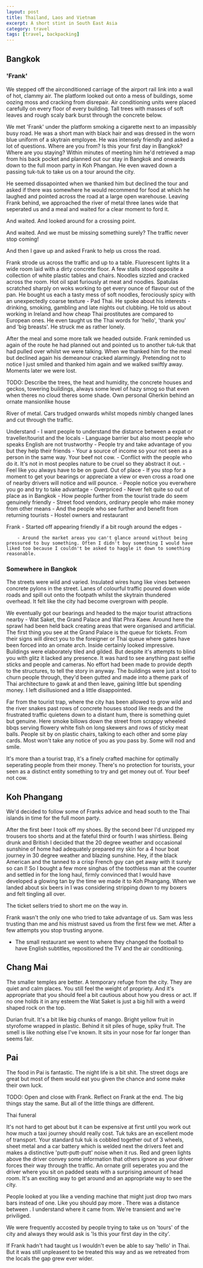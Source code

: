 ```yaml
---
layout: post
title: Thailand, Laos and Vietnam
excerpt: A short stint in South East Asia
category: travel
tags: [travel, backpacking]
---
```


## Bangkok

### 'Frank'
We stepped off the airconditioned carriage of the airport rail link into a wall of hot, clammy air. The platform looked out onto a mess of buildings, some oozing moss and cracking from disrepair. Air conditioning units were placed carefully on every floor of every building. Tall trees with masses of soft leaves and rough scaly bark burst through the concrete below. 

We met 'Frank' under the platform smoking a cigarette next to an impassibly busy road. He was a short man with black hair and was dressed in the worn blue uniform of a skytrain employee. He was intensely friendly and asked a lot of questions. Where are you from? Is this your first day in Bangkok? Where are you staying? Within minutes of meeting him he'd retrieved a map from his back pocket and planned out our stay in Bangkok and onwards down to the full moon party in Koh Phangan. He even waved down a passing tuk-tuk to take us on a tour around the city.

He seemed dissapointed when we thanked him but declined the tour and asked if there was somewhere he would recommend for food at which he laughed and pointed across the road at a large open warehouse. Leaving Frank behind, we approached the river of metal three lanes wide that seperated us and a meal and waited for a clear moment to ford it.

And waited. And looked around for a crossing point.

And waited. And we must be missing something surely? The traffic never stop coming!

And then I gave up and asked Frank to help us cross the road.

Frank strode us across the traffic and up to a table. Fluorescent lights lit a wide room laid with a dirty concrete floor. A few stalls stood opposite a collection of white plastic tables and chairs. Noodles sizzled and cracked across the room. Hot oil spat furiously at meat and noodles. Spatulas scratched sharply on woks working to get every ounce of flavour out of the pan. He bought us each a tasty mess of soft noodles, ferociously spicy with an unexpectedly coarse texture - Pad Thai. He spoke about his interests - drinking, smoking, gambling and late nights out clubbing. He told us about working in Ireland and how cheap Thai prostitutes are compared to European ones. He even taught us the Thai words for 'hello', 'thank you' and 'big breasts'. He struck me as rather lonely.

After the meal and some more talk we headed outside. Frank reminded us again of the route he had planned out and pointed us to another tuk-tuk that had pulled over whilst we were talking. When we thanked him for the meal but declined again his demeanour cracked alarmingly. Pretending not to notice I just smiled and thanked him again and we walked swiftly away. Moments later we were lost.

TODO: Describe the trees, the heat and humidity, the concrete houses and geckos, towering buildings, always some level of hazy smog so that even when theres no cloud theres some shade. Own personal Gherkin behind an ornate mansionlike house

River of metal.
Cars trudged onwards whilst mopeds nimbly changed lanes and cut through the traffic.

Understand
    - I want people to understand the distance between a expat or traveller/tourist and the locals
        - Language barrier but also most people who speaks English are not trustworthy
        - People try and take advantage of you but they help their friends
        - Your a source of income so your not seen as a person in the same way. Your beef not cow.
        - Conflict with the people who do it. It's not in most peoples nature to be cruel so they abstract it out. 
    - Feel like you always have to be on guard. Out of place
        - If you stop for a moment to get your bearings or appreciate a view or even cross a road one of nearby drivers will notice and will pounce.
        - People notice you everwhere you go and try to take advantage
        - Overpriced 
        - Never felt quite so out of place as in Bangkok
    - How people further from the tourist trade do seem genuinely friendly
        - Street food vendors, ordinary people who make money from other means
        - And the people who see further and benefit from returning tourists
            - Hostel owners and restaurant

Frank
    - Started off appearing friendly if a bit rough around the edges
    -



        - Around the market areas you can't glance around without being pressured to buy something. Often I didn't buy something I would have liked too because I couldn't be asked to haggle it down to something reasonable.






























### Somewhere in Bangkok
The streets were wild and varied. Insulated wires hung like vines between concrete pylons in the street. Lanes of colourful traffic poured down wide roads and spill out onto the footpath whilst the skytrain thundered overhead. It felt like the city had become overgrown with people.

We eventually got our bearings and headed to the major tourist attractions nearby - Wat Saket, the Grand Palace and Wat Phra Kaew. Around here the sprawl had been held back creating areas that were organised and artificial. The first thing you see at the Grand Palace is the queue for tickets. From their signs will direct you to the foreigner or Thai queue where gates have been forced into an ornate arch. Inside certainly looked impressive. Buildings were elaborately tiled and gilded. But despite it's attempts to blind you with glitz it lacked any presence. It was hard to see anything past selfie sticks and people and cameras. No effort had been made to provide depth to the structures, to tell the story in anyway. The buildings were just a tool to churn people through, they'd been gutted and made into a theme park of Thai architecture to gawk at and then leave, gaining little but spending money. I left disillusioned and a little disappointed.

Far from the tourist trap, where the city has been allowed to grow wild and the river snakes past rows of concrete houses stood like reeds and the frustrated traffic quietens down to a distant hum, there is something quiet but genuine. Here smoke billows down the street from scrappy wheeled bbqs serving flowery white fish on long skewers and rows of sticky meat balls. People sit by on plastic chairs, talking to each other and some play cards. Most won't take any notice of you as you pass by. Some will nod and smile.

It's more than a tourist trap, it's a finely crafted machine for optimally seperating people from their money.
There's no protection for tourists, your seen as a distinct entity something to try and get money out of. Your beef not cow.


## Koh Phangang
We'd decided to follow some of Franks advice and head south to the Thai islands in time for the full moon party.

After the first beer I took off my shoes. By the second beer I'd unzipped my trousers too shorts and at the fateful third or fourth I was shirtless. Being drunk and British I decided that the 20 degree weather and occasional sunshine of home had adequately prepared my skin for a 4 hour boat journey in 30 degree weather and blazing sunshine. Hey, if the black American and the tanned to a crisp French guy can get away with it surely so can I! So I bought a few more singhas of the toothless man at the counter and settled in for the long haul, firmly convinced that I would have developed a glowing tan by the time we made it to Koh Phangang. When we landed about six beers in I was considering stripping down to my boxers and felt tingling all over.

The ticket sellers tried to short me on the way in.

Frank wasn't the only one who tried to take advantage of us. Sam was less trusting than me and his mistrust saved us from the first few we met. After a few attempts you stop trusting anyone.

- The small restaurant we went to where they changed the football to have English subtitles, repositioned the TV and the air conditioning.

## Chang Mai
The smaller temples are better. A temporary refuge from the city. They are quiet and calm places. You still feel the weight of propriety. And it's appropriate that you should feel a bit cautious about how you dress or act. If no one holds it in any esteem the Wat Saket is just a big hill with a weird shaped rock on the top.

Durian fruit. It's a bit like big chunks of mango. Bright yellow fruit in styrofome wrapped in plastic. Behind it sit piles of huge, spiky fruit. The smell is like nothing else I've known. It sits in your nose for far longer than seems fair.

## Pai
The food in Pai is fantastic. The night life is a bit shit. The street dogs are great but most of them would eat you given the chance and some make their own luck.

TODO: Open and close with Frank. Reflect on Frank at the end.
The big things stay the same. But all of the little things are different.

Thai funeral


It's not hard to get about but it can be expensive at first until you work out how much a taxi journey should really cost. Tuk tuks are an excellent mode of transport. Your standard tuk tuk is cobbled together out of 3 wheels, sheet metal and a car battery which is welded next the drivers feet and makes a distinctive 'putt-putt-putt' noise when it rus. Red and green lights above the driver convey some information that others ignore as your driver forces their way through the traffic. An ornate grill seperates you and the driver where you sit on padded seats with a surprising amount of head room. It's an exciting way to get around and an appropriate way to see the city.

People looked at you like a vending machine that might just drop two mars bars instead of one. Like you should pay more . There was a distance between . I understand where it came from. We're transient and we're priviliged.

We were frequently accosted by people trying to take us on 'tours' of the city and always they would ask is 'Is this your first day in the city'.

If Frank hadn't had taught us I wouldn't even be able to say 'hello' in Thai. But it was still unpleasent to be treated this way and as we retreated from the locals the gap grew ever wider.
